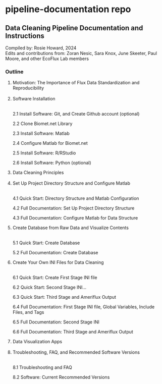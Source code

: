 # pipeline-documentation repo

## Data Cleaning Pipeline Documentation and Instructions

Compiled by: Rosie Howard, 2024\
Edits and contributions from: Zoran Nesic, Sara Knox, June Skeeter, Paul Moore, and other EcoFlux Lab members

### Outline
<ol>
<li>Motivation: The Importance of Flux Data Standardization and Reproducibility</li> <br>
<li>Software Installation</li><br>

2.1 Install Software: Git, and Create Github account (optional)

2.2 Clone Biomet.net Library

2.3 Install Software: Matlab

2.4 Configure Matlab for Biomet.net

2.5 Install Software: R/RStudio

2.6 Install Software: Python (optional)

<li> Data Cleaning Principles</li><br>
<li> Set Up Project Directory Structure and Configure Matlab</li><br>

4.1 Quick Start: Directory Structure and Matlab Configuration

4.2 Full Documentation: Set Up Project Directory Structure

4.3 Full Documentation: Configure Matlab for Data Structure

<li>Create Database from Raw Data and Visualize Contents</li><br>

5.1 Quick Start: Create Database

5.2 Full Documentation: Create Database

<li>Create Your Own INI Files for Data Cleaning</li><br>

6.1 Quick Start: Create First Stage INI file

6.2 Quick Start: Second Stage INI...

6.3 Quick Start: Third Stage and Ameriflux Output

6.4 Full Documentation: First Stage INI file, Global Variables, Include Files, and Tags

6.5 Full Documentation: Second Stage INI

6.6 Full Documentation: Third Stage and Ameriflux Output

<li> Data Visualization Apps</li><br>

<li>Troubleshooting, FAQ, and Recommended Software Versions</li><br>

8.1 Troubleshooting and FAQ

8.2 Software: Current Recommended Versions

</ol>


